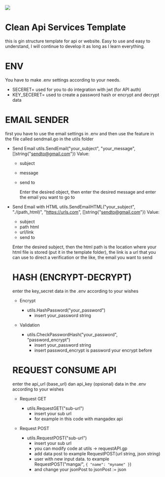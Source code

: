 <img src="https://github-production-user-asset-6210df.s3.amazonaws.com/55729354/257034907-22a20df7-2173-4d1b-9e0a-5d2e43b1b003.png">

# Clean Api Services Template
this is gin structure template for api or website. Easy to use and easy to understand, I will continue to develop it as long as I learn everything.

# ENV
You have to make .env settings according to your needs.
- SECERET= used for you to do integration with jwt (for API auth)
- KEY_SECERET= used to create a password hash or encrypt and decrypt data

# EMAIL SENDER
first you have to use the email settings in .env and then use the feature in the file called sendmail.go in the utils folder
- Send Email
  utils.SendEmail("your_subject", "your_message", []string{"sendto@gmail.com"})
  Value:
  * subject
  * message
  * send to

    Enter the desired object, then enter the desired message and enter the email you want to go to
    
- Send Email with HTML
  utils.SendEmailHTML("your_subject", "./(path_html)", "https://urls.com", []string{"sendto@gmail.com"})
  Value:
  * subject
  * path html
  * url/link
  * send to
  
  Enter the desired subject, then the html path is the location where your html file is stored (put it in the template folder), the link is a url that you can use to direct a verification or the like, the email you want to send

  # HASH (ENCRYPT-DECRYPT)
  enter the key_secret data in the .env according to your wishes
  
  - Encrypt
    * utils.HashPassword("your_password")
      - insert your_password string
        
  - Validation 
    * utils.CheckPasswordHash("your_password", "password_encrypt")
      - insert your_password string
      - insert password_encrypt is password your encrypt before


  # REQUEST CONSUME API
  enter the api_url (base_url) dan api_key (opsional) data in the .env according to your wishes
  
  - Request GET
    * utils.RequestGET("sub-url")
      - insert your sub url 
      - for example in this code with mangadex api
        
  - Request POST 
    * utils.RequestPOST("sub-url")
      - insert your sub url 
      - you can modify code at utils -> requestAPI.gp
      - add data post to example RequestPOST(url string, json string)
      - user with new input data. to example RequestPOST("manga/", `{ "name": "myname" }`)
      - and change your jsonPost to jsonPost := json